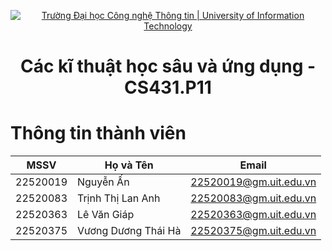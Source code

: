 <p align="center">
  <a href="https://www.uit.edu.vn/" title="Trường Đại học Công nghệ Thông tin" style="border: 5;">
    <img src="https://i.imgur.com/WmMnSRt.png" alt="Trường Đại học Công nghệ Thông tin | University of Information Technology">
  </a>
</p>

<!-- Title -->
<h1 align="center"><b>Các kĩ thuật học sâu và ứng dụng - CS431.P11</b></h1>

# Thông tin thành viên
| MSSV     | Họ và Tên        | Email                   |
|----------|------------------|-------------------------|
| 22520019 | Nguyễn Ấn | 22520019@gm.uit.edu.vn |
| 22520083 | Trịnh Thị Lan Anh  | 22520083@gm.uit.edu.vn |
| 22520363 | Lê Văn Giáp    | 22520363@gm.uit.edu.vn |
| 22520375 | Vương Dương Thái Hà | 22520375@gm.uit.edu.vn |
